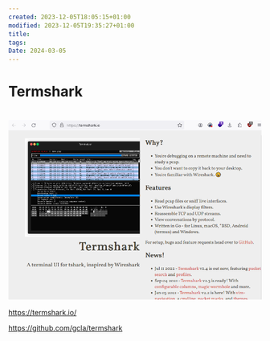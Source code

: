 ```yaml
---
created: 2023-12-05T18:05:15+01:00
modified: 2023-12-05T19:35:27+01:00
title: 
tags: 
Date: 2024-03-05
---
```


# Termshark


# 
![](_asset/2023-12-05_Termshark_image_1.png)

https://termshark.io/

https://github.com/gcla/termshark
